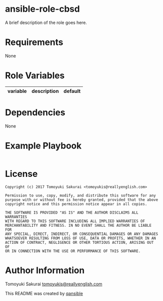 # ansible-role-cbsd

A brief description of the role goes here.

# Requirements

None

# Role Variables

| variable | description | default |
|----------|-------------|---------|


# Dependencies

None

# Example Playbook

```yaml
```

# License

```
Copyright (c) 2017 Tomoyuki Sakurai <tomoyukis@reallyenglish.com>

Permission to use, copy, modify, and distribute this software for any
purpose with or without fee is hereby granted, provided that the above
copyright notice and this permission notice appear in all copies.

THE SOFTWARE IS PROVIDED "AS IS" AND THE AUTHOR DISCLAIMS ALL WARRANTIES
WITH REGARD TO THIS SOFTWARE INCLUDING ALL IMPLIED WARRANTIES OF
MERCHANTABILITY AND FITNESS. IN NO EVENT SHALL THE AUTHOR BE LIABLE FOR
ANY SPECIAL, DIRECT, INDIRECT, OR CONSEQUENTIAL DAMAGES OR ANY DAMAGES
WHATSOEVER RESULTING FROM LOSS OF USE, DATA OR PROFITS, WHETHER IN AN
ACTION OF CONTRACT, NEGLIGENCE OR OTHER TORTIOUS ACTION, ARISING OUT OF
OR IN CONNECTION WITH THE USE OR PERFORMANCE OF THIS SOFTWARE.
```

# Author Information

Tomoyuki Sakurai <tomoyukis@reallyenglish.com>

This README was created by [qansible](https://github.com/trombik/qansible)
